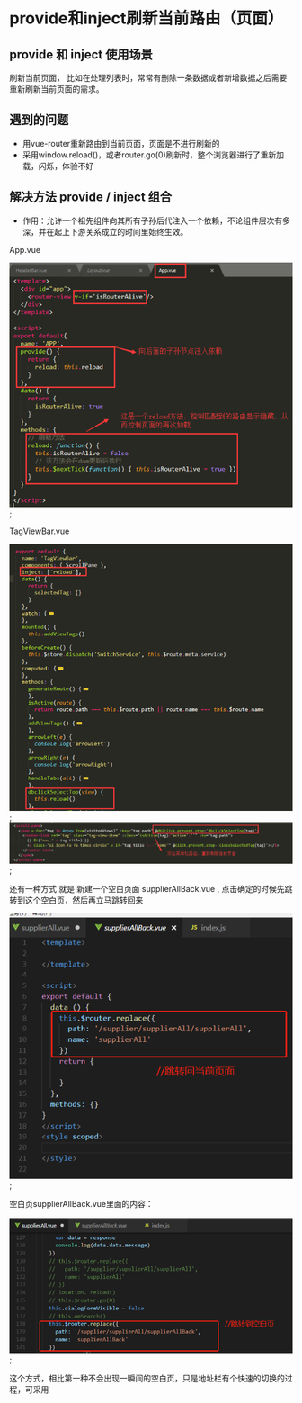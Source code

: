 # provide和inject刷新当前路由（页面）

## provide 和 inject 使用场景
刷新当前页面， 比如在处理列表时，常常有删除一条数据或者新增数据之后需要重新刷新当前页面的需求。

## 遇到的问题
* 用vue-router重新路由到当前页面，页面是不进行刷新的
* 采用window.reload()，或者router.go(0)刷新时，整个浏览器进行了重新加载，闪烁，体验不好

## 解决方法 provide / inject 组合

* 作用：允许一个祖先组件向其所有子孙后代注入一个依赖，不论组件层次有多深，并在起上下游关系成立的时间里始终生效。

App.vue

![app.vue](./imgs/provide_inject.png);

TagViewBar.vue

![组件](./imgs/provide_inject_2.png);
![组件](./imgs/provide_inject_3.png);

还有一种方式 就是 新建一个空白页面 supplierAllBack.vue , 点击确定的时候先跳转到这个空白页，然后再立马跳转回来

![app.vue](./imgs/back_1.png);

空白页supplierAllBack.vue里面的内容：

![app.vue](./imgs/back_2.png);

这个方式，相比第一种不会出现一瞬间的空白页，只是地址栏有个快速的切换的过程，可采用
